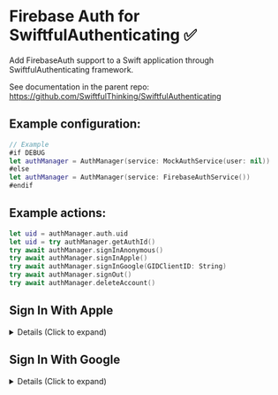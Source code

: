 # Firebase Auth for SwiftfulAuthenticating ✅

Add FirebaseAuth support to a Swift application through SwiftfulAuthenticating framework.

See documentation in the parent repo: https://github.com/SwiftfulThinking/SwiftfulAuthenticating

## Example configuration:
```swift
// Example
#if DEBUG
let authManager = AuthManager(service: MockAuthService(user: nil))
#else
let authManager = AuthManager(service: FirebaseAuthService())
#endif
```

## Example actions:

```swift
let uid = authManager.auth.uid
let uid = try authManager.getAuthId()
try await authManager.signInAnonymous()
try await authManager.signInApple()
try await authManager.signInGoogle(GIDClientID: String)
try await authManager.signOut()
try await authManager.deleteAccount()
```

## Sign In With Apple

<details>
<summary> Details (Click to expand) </summary>
<br>

Firebase docs: https://firebase.google.com/docs/auth/ios/apple

### 1. Enable Apple as a Sign-In Method in Firebase Authentication console.
* Firebase Console -> Authentication -> Sign-in method -> Add new provider

### 2. Follow remaining steps on parent repo docs
Parent repo: https://github.com/SwiftfulThinking/SwiftfulFirebaseAuth/edit/main/README.md

</details>


## Sign In With Google

<details>
<summary> Details (Click to expand) </summary>
<br>

Firebase docs: https://firebase.google.com/docs/auth/ios/google-signin

### 1. Enable Google as a Sign-In Method in Firebase Authentication console.
* Firebase Console -> Authentication -> Sign-in method -> Add new provider

### 2. Follow remaining steps on parent repo docs
Parent repo: https://github.com/SwiftfulThinking/SwiftfulFirebaseAuth/edit/main/README.md

</details>

